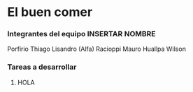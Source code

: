# El buen comer

### Integrantes del equipo INSERTAR NOMBRE
Porfirio Thiago Lisandro (Alfa)
Racioppi Mauro 
Huallpa Wilson

### Tareas  a desarrollar

<ol>
  <li>HOLA</li>
</ol>
